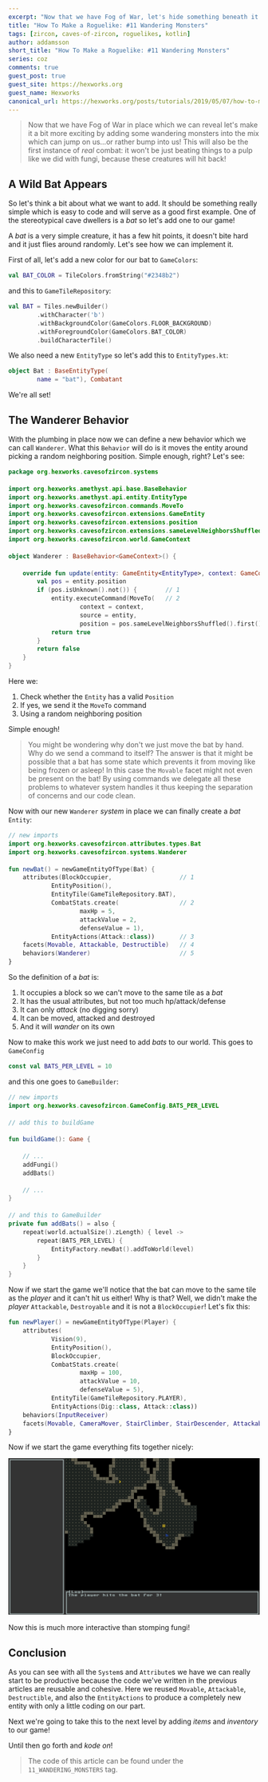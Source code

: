 ```yaml
---
excerpt: "Now that we have Fog of War, let's hide something beneath it: a wondering monster!"
title: "How To Make a Roguelike: #11 Wandering Monsters"
tags: [zircon, caves-of-zircon, roguelikes, kotlin]
author: addamsson
short_title: "How To Make a Roguelike: #11 Wandering Monsters"
series: coz
comments: true
guest_post: true
guest_site: https://hexworks.org
guest_name: Hexworks
canonical_url: https://hexworks.org/posts/tutorials/2019/05/07/how-to-make-a-roguelike-wandering-monsters.html 
---
```


> Now that we have Fog of War in place which we can reveal let's make it a bit more exciting by
adding some wandering monsters into the mix which can jump on us...or rather bump into us! This
will also be the first instance of *real* combat: it won't be just beating things to a pulp
like we did with fungi, because these creatures will hit back!

## A Wild Bat Appears

So let's think a bit about what we want to add. It should be something really simple which is easy to
code and will serve as a good first example. One of the stereotypical cave dwellers is
a *bat* so let's add one to our game!

A *bat* is a very simple creature, it has a few hit points, it doesn't bite hard and it just flies
around randomly. Let's see how we can implement it.

First of all, let's add a new color for our bat to `GameColors`:

```kotlin
val BAT_COLOR = TileColors.fromString("#2348b2")
```

and this to `GameTileRepository`:

```kotlin
val BAT = Tiles.newBuilder()
        .withCharacter('b')
        .withBackgroundColor(GameColors.FLOOR_BACKGROUND)
        .withForegroundColor(GameColors.BAT_COLOR)
        .buildCharacterTile()
```

We also need a new `EntityType` so let's add this to `EntityTypes.kt`:

```kotlin
object Bat : BaseEntityType(
        name = "bat"), Combatant
```

We're all set!

## The Wanderer Behavior

With the plumbing in place now we can define a new behavior which we can call `Wanderer`. What this `Behavior` will
do is it moves the entity around picking a random neighboring position. Simple enough, right? Let's see:

```kotlin
package org.hexworks.cavesofzircon.systems

import org.hexworks.amethyst.api.base.BaseBehavior
import org.hexworks.amethyst.api.entity.EntityType
import org.hexworks.cavesofzircon.commands.MoveTo
import org.hexworks.cavesofzircon.extensions.GameEntity
import org.hexworks.cavesofzircon.extensions.position
import org.hexworks.cavesofzircon.extensions.sameLevelNeighborsShuffled
import org.hexworks.cavesofzircon.world.GameContext

object Wanderer : BaseBehavior<GameContext>() {

    override fun update(entity: GameEntity<EntityType>, context: GameContext): Boolean {
        val pos = entity.position
        if (pos.isUnknown().not()) {        // 1
            entity.executeCommand(MoveTo(   // 2
                    context = context,
                    source = entity,
                    position = pos.sameLevelNeighborsShuffled().first()))   // 3
            return true
        }
        return false
    }
}
```

Here we:

1. Check whether the `Entity` has a valid `Position`
2. If yes, we send it the `MoveTo` command
3. Using a random neighboring position

Simple enough!

> You might be wondering why don't we just move the bat by hand. Why do we send a command to itself?
The answer is that it might be possible that a bat has some state which prevents it from moving like
being frozen or asleep! In this case the `Movable` facet might not even be present on the bat! By
using commands we delegate all these problems to whatever system handles it thus keeping the separation
of concerns and our code clean.

Now with our new `Wanderer` *system* in place we can finally create a *bat* `Entity`:

```kotlin
// new imports
import org.hexworks.cavesofzircon.attributes.types.Bat
import org.hexworks.cavesofzircon.systems.Wanderer

fun newBat() = newGameEntityOfType(Bat) {
    attributes(BlockOccupier,                   // 1
            EntityPosition(),
            EntityTile(GameTileRepository.BAT),
            CombatStats.create(                 // 2
                    maxHp = 5,
                    attackValue = 2,
                    defenseValue = 1),
            EntityActions(Attack::class))       // 3
    facets(Movable, Attackable, Destructible)   // 4
    behaviors(Wanderer)                         // 5
}
```

So the definition of a *bat* is:

1. It occupies a block so we can't move to the same tile as a *bat*
2. It has the usual attributes, but not too much hp/attack/defense
3. It can only *attack* (no digging sorry)
4. It can be moved, attacked and destroyed
5. And it will *wander* on its own

Now to make this work we just need to add *bats* to our world. This goes to `GameConfig`

```kotlin
const val BATS_PER_LEVEL = 10
```

and this one goes to `GameBuilder`:

```kotlin
// new imports
import org.hexworks.cavesofzircon.GameConfig.BATS_PER_LEVEL

// add this to buildGame

fun buildGame(): Game {

    // ...
    addFungi()
    addBats()

    // ...
}

// and this to GameBuilder
private fun addBats() = also {
    repeat(world.actualSize().zLength) { level ->
        repeat(BATS_PER_LEVEL) {
            EntityFactory.newBat().addToWorld(level)
        }
    }
}
```

Now if we start the game we'll notice that the bat can move to the same tile as the *player* and it can't hit us either!
Why is that? Well, we didn't make the *player* `Attackable`, `Destroyable` and it is not a `BlockOccupier`! Let's fix this:

```kotlin
fun newPlayer() = newGameEntityOfType(Player) {
    attributes(
            Vision(9),
            EntityPosition(),
            BlockOccupier,
            CombatStats.create(
                    maxHp = 100,
                    attackValue = 10,
                    defenseValue = 5),
            EntityTile(GameTileRepository.PLAYER),
            EntityActions(Dig::class, Attack::class))
    behaviors(InputReceiver)
    facets(Movable, CameraMover, StairClimber, StairDescender, Attackable, Destructible)
}
```

Now if we start the game everything fits together nicely:

![Killing Bats](/assets/img/killing_bats.gif)

Now this is much more interactive than stomping fungi!

## Conclusion

As you can see with all the `System`s and `Attribute`s we have we can really start to be productive because the
code we've written in the previous articles are reusable and cohesive. Here we reused `Movable`, `Attackable`,
`Destructible`, and also the `EntityActions` to produce a completely new entity with only a little coding on
our part.

Next we're going to take this to the next level by adding *items* and *inventory* to our game!

Until then go forth and *kode on*!
 
> The code of this article can be found under the `11_WANDERING_MONSTERS` tag.
